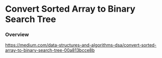 # Convert Sorted Array to Binary Search Tree

### Overview

https://medium.com/data-structures-and-algorithms-dsa/convert-sorted-array-to-binary-search-tree-00a813bcce8b
